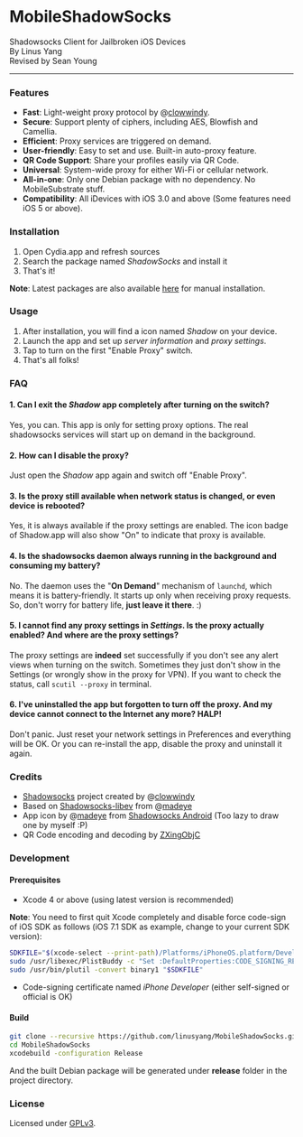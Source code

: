 MobileShadowSocks
=========
Shadowsocks Client for Jailbroken iOS Devices     
By Linus Yang     
Revised by Sean Young

------

### Features
* __Fast__: Light-weight proxy protocol by @[clowwindy](https://github.com/clowwindy).
* __Secure__: Support plenty of ciphers, including AES, Blowfish and Camellia.
* __Efficient__: Proxy services are triggered on demand.
* __User-friendly__: Easy to set and use. Built-in auto-proxy feature.
* __QR Code Support__: Share your profiles easily via QR Code.
* __Universal__: System-wide proxy for either Wi-Fi or cellular network.
* __All-in-one__: Only one Debian package with no dependency. No MobileSubstrate stuff.
* __Compatibility__: All iDevices with iOS 3.0 and above (Some features need iOS 5 or above).

### Installation
1. Open Cydia.app and refresh sources
2. Search the package named *ShadowSocks* and install it
3. That's it!

__Note__: Latest packages are also available [here](http://cydia.kdfly.com) for manual installation.

### Usage
1. After installation, you will find a icon named *Shadow* on your device.
2. Launch the app and set up *server information* and *proxy settings*.
3. Tap to turn on the first "Enable Proxy" switch.
4. That's all folks!

### FAQ
#### 1. Can I exit the *Shadow* app completely after turning on the switch?
Yes, you can. This app is only for setting proxy options. The real shadowsocks services will start up on demand in the background.

#### 2. How can I disable the proxy?
Just open the *Shadow* app again and switch off "Enable Proxy".

#### 3. Is the proxy still available when network status is changed, or even device is rebooted?
Yes, it is always available if the proxy settings are enabled. The icon badge of Shadow.app will also show "On" to indicate that proxy is available.

#### 4. Is the shadowsocks daemon always running in the background and consuming my battery?
No. The daemon uses the "__On Demand__" mechanism of `launchd`, which means it is battery-friendly. It starts up only when receiving proxy requests. So, don't worry for battery life, __just leave it there__. :)

#### 5. I cannot find any proxy settings in *Settings*. Is the proxy actually enabled? And where are the proxy settings?
The proxy settings are **indeed** set successfully if you don't see any alert views when turning on the switch. Sometimes they just don't show in the Settings (or wrongly show in the proxy for VPN). If you want to check the status, call `scutil --proxy` in terminal.

#### 6. I've uninstalled the app but forgotten to turn off the proxy. And my device cannot connect to the Internet any more? HALP!
Don't panic. Just reset your network settings in Preferences and everything will be OK. Or you can re-install the app, disable the proxy and uninstall it again.

### Credits
* [Shadowsocks](https://github.com/clowwindy/shadowsocks) project created by @[clowwindy](https://github.com/clowwindy)
* Based on [Shadowsocks-libev](https://github.com/linusyang/shadowsocks-libev) from @[madeye](https://github.com/madeye)
* App icon by @[madeye](https://github.com/madeye) from [Shadowsocks Android](https://github.com/shadowsocks/shadowsocks-android) (Too lazy to draw one by myself :P)
* QR Code encoding and decoding by [ZXingObjC](https://github.com/TheLevelUp/ZXingObjC)

### Development

#### Prerequisites
* Xcode 4 or above (using latest version is recommended)

__Note__: You need to first quit Xcode completely and disable force code-sign of iOS SDK as follows (iOS 7.1 SDK as example, change to your current SDK version):

```bash
SDKFILE="$(xcode-select --print-path)/Platforms/iPhoneOS.platform/Developer/SDKs/iPhoneOS7.1.sdk/SDKSettings.plist"
sudo /usr/libexec/PlistBuddy -c "Set :DefaultProperties:CODE_SIGNING_REQUIRED NO" "$SDKFILE"
sudo /usr/bin/plutil -convert binary1 "$SDKFILE"
```

* Code-signing certificate named *iPhone Developer* (either self-signed or official is OK)

#### Build
```bash
git clone --recursive https://github.com/linusyang/MobileShadowSocks.git
cd MobileShadowSocks
xcodebuild -configuration Release
```

And the built Debian package will be generated under __release__ folder in the project directory.

### License
Licensed under [GPLv3](http://www.gnu.org/licenses/gpl.html).
